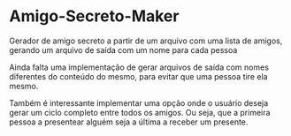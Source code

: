 # Amigo-Secreto-Maker
Gerador de amigo secreto a partir de um arquivo com uma lista de amigos, gerando um arquivo de saída com um nome para cada pessoa

Ainda falta uma implementação de gerar arquivos de saída com nomes diferentes do conteúdo do mesmo, para evitar que uma pessoa tire ela mesmo.

Também é interessante implementar uma opção onde o usuário deseja gerar um ciclo completo entre todos os amigos. Ou seja, que a primeira pessoa a presentear alguém seja a última a receber um presente.

